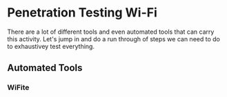 # Penetration Testing Wi-Fi

There are a lot of different tools and even automated tools that can carry this activity. Let's jump in and do a run through of steps we can need to do to exhaustivey test everything.

## Automated Tools

### WiFite